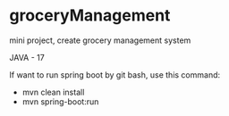 # groceryManagement
mini project, create grocery management system

JAVA - 17

If want to run spring boot by git bash, use this command:
- mvn clean install
- mvn spring-boot:run

